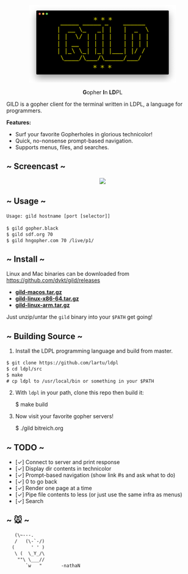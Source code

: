 <p align="center"><img src="gild.png"/></p>

<p align="center">
    <b>G</b>opher <b>I</b>n <b>LD</b>PL
</p>

GILD is a gopher client for the terminal written in LDPL, a language for programmers. 

**Features:**

- Surf your favorite Gopherholes in glorious technicolor!
- Quick, no-nonsense prompt-based navigation.
- Supports menus, files, and searches. 

## ~ Screencast ~

<p align="center">
<a href="https://asciinema.org/a/p0Ywy6fQBXRZm7sQU4OC5HeJK" target="_blank"><img src="https://asciinema.org/a/p0Ywy6fQBXRZm7sQU4OC5HeJK.svg" /></a>
</p>

## ~ Usage ~

    Usage: gild hostname [port [selector]]

    $ gild gopher.black
    $ gild sdf.org 70
    $ gild hngopher.com 70 /live/p1/

## ~ Install ~

Linux and Mac binaries can be downloaded from https://github.com/dvkt/gild/releases 

- **[gild-macos.tar.gz](https://github.com/dvkt/gild/releases/download/v0.2.0/gild-macos.tar.gz)**
- **[gild-linux-x86-64.tar.gz](https://github.com/dvkt/gild/releases/download/v0.2.0/gild-linux-x86-64.tar.gz)**
- **[gild-linux-arm.tar.gz](https://github.com/dvkt/gild/releases/download/v0.2.0/gild-linux-arm.tar.gz)**

Just unzip/untar the `gild` binary into your `$PATH` get going!

## ~ Building Source ~

1. Install the LDPL programming language and build from master.

```
$ git clone https://github.com/lartu/ldpl
$ cd ldpl/src
$ make
# cp ldpl to /usr/local/bin or something in your $PATH
```

2. With `ldpl` in your path, clone this repo then build it:

    $ make build

3. Now visit your favorite gopher servers!

    $ ./gild bitreich.org

## ~ TODO ~

- [✓] Connect to server and print response
- [✓] Display dir contents in technicolor
- [✓] Prompt-based navigation (show link #s and ask what to do)
- [✓] 0 to go back
- [✓] Render one page at a time
- [✓] Pipe file contents to less (or just use the same infra as menus)
- [✓] Search

## ~ 🐭 ~

       (\~---.
       /   (\-`-/)
      (      ' ' )
       \ (  \_Y_/\
        ""\ \___//
           `w   "       -nathaN 
